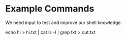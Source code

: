# Example Commands
We need input to test and improve our shell knowledge.

echo hi > hi.txt | cat
ls -l | grep txt > out.txt